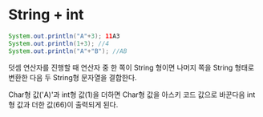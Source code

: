 # String + int



```java
System.out.println("A"+3); 11A3
System.out.println(1+3); //4
System.out.println("A"+"B"); //AB
```



덧셈 연산자를 진행할 때 연산자 중 한 쪽이 String 형이면 나머지 쪽을 String 형태로 변환한 다음 두 String형 문자열을 결합한다.



Char형 값('A)'과 int형 값(1)을 더하면 Char형 값을 아스키 코드 값으로 바꾼다음 int형 값과 더한 값(66)이 출력되게 된다.